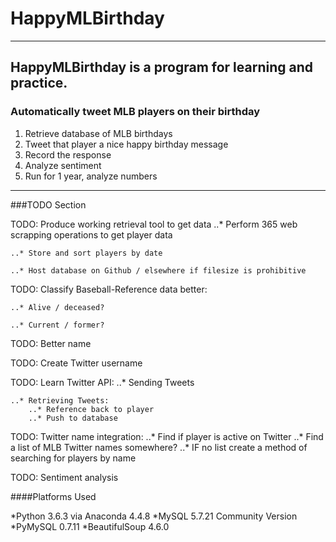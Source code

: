 # HappyMLBirthday
___

## HappyMLBirthday is a program for learning and practice.

### Automatically tweet MLB players on their birthday

1. Retrieve database of MLB birthdays
2. Tweet that player a nice happy birthday message
3. Record the response
4. Analyze sentiment
5. Run for 1 year, analyze numbers

---

###TODO Section

TODO: Produce working retrieval tool to get data
	..* Perform 365 web scrapping operations to get player data
	
	..* Store and sort players by date
	
	..* Host database on Github / elsewhere if filesize is prohibitive

TODO: Classify Baseball-Reference data better:
	
	..* Alive / deceased?
	
	..* Current / former?

TODO: Better name

TODO: Create Twitter username

TODO: Learn Twitter API:
	..* Sending Tweets
	
	..* Retrieving Tweets:
		..* Reference back to player
		..* Push to database
		

TODO: Twitter name integration:
	..* Find if player is active on Twitter
	..* Find a list of MLB Twitter names somewhere?
		..* IF no list create a method of searching for players by name

TODO: Sentiment analysis

####Platforms Used

*Python 3.6.3 via Anaconda 4.4.8
*MySQL 5.7.21 Community Version
*PyMySQL 0.7.11
*BeautifulSoup 4.6.0

